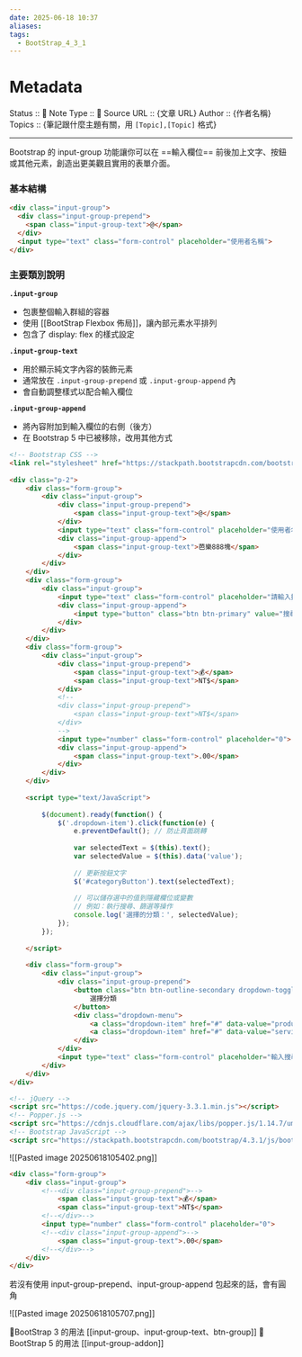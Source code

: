 ```yaml
---
date: 2025-06-18 10:37
aliases: 
tags:
  - BootStrap_4_3_1
---
```

# Metadata
Status :: 🌱
Note Type :: 📰
Source URL :: {文章 URL}
Author :: {作者名稱}
Topics :: {筆記跟什麼主題有關，用 `[Topic],[Topic]` 格式}

---

Bootstrap 的 input-group 功能讓你可以在 ==輸入欄位== 前後加上文字、按鈕或其他元素，創造出更美觀且實用的表單介面。

### 基本結構

```html
<div class="input-group">
  <div class="input-group-prepend">
    <span class="input-group-text">@</span>
  </div>
  <input type="text" class="form-control" placeholder="使用者名稱">
</div>
```

### 主要類別說明

**`.input-group`**

- 包裹整個輸入群組的容器
- 使用 [[BootStrap Flexbox 佈局]]，讓內部元素水平排列
- 包含了 display: flex 的樣式設定

**`.input-group-text`**

- 用於顯示純文字內容的裝飾元素
- 通常放在 `.input-group-prepend` 或 `.input-group-append` 內
- 會自動調整樣式以配合輸入欄位

**`.input-group-append`**

- 將內容附加到輸入欄位的右側（後方）
- 在 Bootstrap 5 中已被移除，改用其他方式

```html
<!-- Bootstrap CSS -->
<link rel="stylesheet" href="https://stackpath.bootstrapcdn.com/bootstrap/4.3.1/css/bootstrap.min.css">
	
<div class="p-2">
	<div class="form-group">
		<div class="input-group">
			<div class="input-group-prepend">
				<span class="input-group-text">@</span>
			</div>
			<input type="text" class="form-control" placeholder="使用者名稱">
			<div class="input-group-append">
				<span class="input-group-text">芭樂888塊</span>
			</div>
		</div>
	</div>
	<div class="form-group">
		<div class="input-group">
			<input type="text" class="form-control" placeholder="請輸入搜尋關鍵字">
			<div class="input-group-append">
				<input type="button" class="btn btn-primary" value="搜尋" />
			</div>
		</div>	
	</div>
	<div class="form-group">
		<div class="input-group">
			<div class="input-group-prepend">
				<span class="input-group-text">💰</span>
				<span class="input-group-text">NT$</span>
			</div>
			<!--
			<div class="input-group-prepend">
				<span class="input-group-text">NT$</span>
			</div>
			-->
			<input type="number" class="form-control" placeholder="0">
			<div class="input-group-append">
				<span class="input-group-text">.00</span>
			</div>
		</div>
	</div>
	
	<script type="text/JavaScript">
	
		$(document).ready(function() {
			$('.dropdown-item').click(function(e) {
				e.preventDefault(); // 防止頁面跳轉
				
				var selectedText = $(this).text();
				var selectedValue = $(this).data('value');
				
				// 更新按鈕文字
				$('#categoryButton').text(selectedText);
				
				// 可以儲存選中的值到隱藏欄位或變數
				// 例如：執行搜尋、篩選等操作
				console.log('選擇的分類：', selectedValue);
			});
		});
	
	</script>
	
	<div class="form-group">
		<div class="input-group">
			<div class="input-group-prepend">
				<button class="btn btn-outline-secondary dropdown-toggle" type="button" data-toggle="dropdown" id="categoryButton">
					選擇分類
				</button>
				<div class="dropdown-menu">
					<a class="dropdown-item" href="#" data-value="product">產品</a>
					<a class="dropdown-item" href="#" data-value="service">服務</a>
				</div>
			</div>
			<input type="text" class="form-control" placeholder="輸入搜尋內容" id="searchInput">
		</div>
	</div>
</div>

<!-- jQuery -->
<script src="https://code.jquery.com/jquery-3.3.1.min.js"></script>
<!-- Popper.js -->
<script src="https://cdnjs.cloudflare.com/ajax/libs/popper.js/1.14.7/umd/popper.min.js"></script>
<!-- Bootstrap JavaScript -->
<script src="https://stackpath.bootstrapcdn.com/bootstrap/4.3.1/js/bootstrap.min.js"></script>
```

![[Pasted image 20250618105402.png]]

```html
<div class="form-group">
	<div class="input-group">
		<!--<div class="input-group-prepend">-->
			<span class="input-group-text">💰</span>
			<span class="input-group-text">NT$</span>
		<!--</div>-->		
		<input type="number" class="form-control" placeholder="0">
		<!--<div class="input-group-append">-->
			<span class="input-group-text">.00</span>
		<!--</div>-->
	</div>
</div>
```

若沒有使用 input-group-prepend、input-group-append 包起來的話，會有圓角

![[Pasted image 20250618105707.png]]

📑BootStrap 3 的用法 [[input-group、input-group-text、btn-group]]
📑BootStrap 5 的用法 [[input-group-addon]]